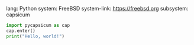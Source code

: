 lang: Python
system: FreeBSD
system-link: https://freebsd.org
subsystem: capsicum

```python
import pycapsicum as cap
cap.enter()
print("Hello, world!")
```

